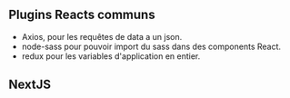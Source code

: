 ## Plugins Reacts communs

- Axios, pour les requêtes de data a un json.
- node-sass pour pouvoir import du sass dans des components React.
- redux pour les variables d'application en entier.

## NextJS